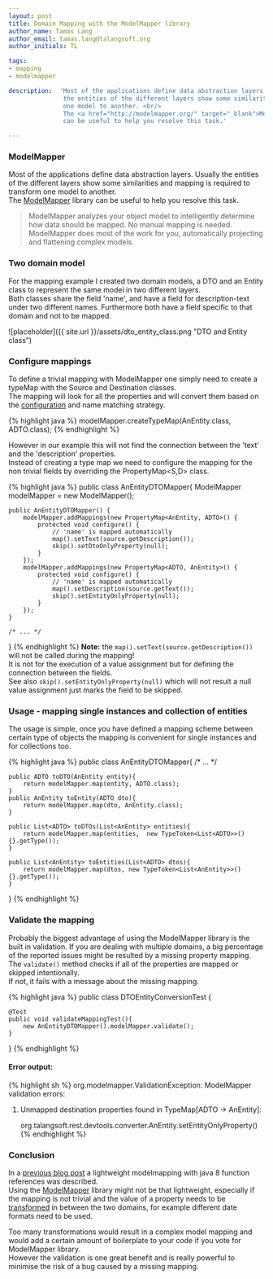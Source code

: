 ```yaml
---
layout: post
title: Domain Mapping with the ModelMapper library
author_name: Tamas Lang
author_email: tamas.lang@talangsoft.org
author_initials: TL

tags:
- mapping
- modelmapper

description:  'Most of the applications define data abstraction layers. Usually
               the entities of the different layers show some similarities and mapping is required to transform
               one model to another. <br/>
               The <a href="http://modelmapper.org/" target="_blank">ModelMapper</a> library
               can be useful to help you resolve this task.'

---
```


### ModelMapper
Most of the applications define data abstraction layers. Usually
the entities of the different layers show some similarities and mapping is required to transform
 one model to another. <br/>
 The <a href="http://modelmapper.org/" target="_blank">ModelMapper</a> library
 can be useful to help you resolve this task.<br/>
<blockquote>
ModelMapper analyzes your object model to intelligently determine how data should be mapped.
No manual mapping is needed. ModelMapper does most of the work for you,
automatically projecting and flattening complex models.
</blockquote>

### Two domain model
For the mapping example I created two domain models, a DTO and an Entity class
to represent the same model in two different layers. <br/>
Both classes share the field 'name', and have a field for description-text under two different names.
Furthermore both have a field specific to that domain and not to be mapped.

![placeholder]({{ site.url }}/assets/dto_entity_class.png "DTO and Entity class")


### Configure mappings
To define a trivial mapping with ModelMapper one simply need to create a typeMap with the Source and Destination classes. <br/>
The mapping will look for all the properties and will convert them based on the <a href="http://modelmapper.org/user-manual/configuration/">configuration</a> and
 name matching strategy.

{% highlight java %}
modelMapper.createTypeMap(AnEntity.class, ADTO.class);
{% endhighlight %}

However in our example this will not find the connection between the 'text' and the 'description' properties.<br/>
Instead of creating a type map we need to configure the mapping for the non trivial fields by overriding the PropertyMap<S,D> class.

{% highlight java %}
public class AnEntityDTOMapper{
    ModelMapper modelMapper = new ModelMapper();

    public AnEntityDTOMapper() {
        modelMapper.addMappings(new PropertyMap<AnEntity, ADTO>() {
            protected void configure() {
                // 'name' is mapped automatically
                map().setText(source.getDescription());
                skip().setDtoOnlyProperty(null);
            }
        });
        modelMapper.addMappings(new PropertyMap<ADTO, AnEntity>() {
            protected void configure() {
                // 'name' is mapped automatically
                map().setDescription(source.getText());
                skip().setEntityOnlyProperty(null);
            }
        });
    }

    /* ... */
}
{% endhighlight %}
**Note:** the <code>map().setText(source.getDescription())</code> will not be called during the mapping!<br/>
It is not for the execution of a value assignment but for defining the connection between the fields.<br/>
See also <code>skip().setEntityOnlyProperty(null)</code> which will not result a null
value assignment just marks the field to be skipped.

### Usage - mapping single instances and collection of entities
The usage is simple, once you have defined a mapping scheme between certain type of objects
the mapping is convenient for single instances and for collections too.

{% highlight java %}
public class AnEntityDTOMapper{
    /* ... */

    public ADTO toDTO(AnEntity entity){
        return modelMapper.map(entity, ADTO.class);
    }
    public AnEntity toEntity(ADTO dto){
        return modelMapper.map(dto, AnEntity.class);
    }

    public List<ADTO> toDTOs(List<AnEntity> entities){
        return modelMapper.map(entities,  new TypeToken<List<ADTO>>() {}.getType());
    }

    public List<AnEntity> toEntities(List<ADTO> dtos){
        return modelMapper.map(dtos, new TypeToken<List<AnEntity>>() {}.getType());
    }
}
{% endhighlight %}

### Validate the mapping
Probably the biggest advantage of using the ModelMapper library is the built in validation.
If you are dealing with multiple domains, a big percentage of the reported issues might be resulted
by a missing property mapping. <br/>
The <code>validate()</code> method checks if all of the properties are mapped or skipped intentionally.<br/>
If not, it fails with a message about the missing mapping.

{% highlight java %}
public class DTOEntityConversionTest {

    @Test
    public void validateMappingTest(){
        new AnEntityDTOMapper().modelMapper.validate();
    }
}
{% endhighlight %}

#### Error output:

{% highlight sh %}
org.modelmapper.ValidationException: ModelMapper validation errors:

1) Unmapped destination properties found in TypeMap[ADTO -> AnEntity]:

	org.talangsoft.rest.devtools.converter.AnEntity.setEntityOnlyProperty()
{% endhighlight %}

### Conclusion
In a <a href="http://www.talangsoft.org/2015/02/19/model-mapping-with_java8/" target="_blank">previous blog post</a> a lightweight modelmapping with java 8 function references was described.<br/>
Using the <a href="http://modelmapper.org/" target="_blank">ModelMapper</a> library might not be that lightweight,
especially if the mapping is not trivial and the value of a property needs to be
<a href="http://modelmapper.org/user-manual/property-mapping/#converters">transformed</a> in between the two domains,
for example different date formats need to be used.

Too many transformations would result in a complex model mapping and would add a certain amount of boilerplate to your code if you vote for ModelMapper library.
 <br/>
However the validation is one great benefit and is really powerful to minimise the
risk of a bug caused by a missing mapping.<br/>
